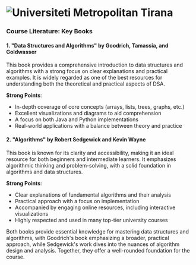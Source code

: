 # ![Universiteti Metropolitan Tirana](https://umt.edu.al/wp-content/uploads/2024/11/Universiteti-Metropolitan-Tirana.webp)  

### Course Literature: Key Books

#### 1. **"Data Structures and Algorithms" by Goodrich, Tamassia, and Goldwasser**

This book provides a comprehensive introduction to data structures and algorithms with a strong focus on clear explanations and practical examples. It is widely regarded as one of the best resources for understanding both the theoretical and practical aspects of DSA.

**Strong Points**:
- In-depth coverage of core concepts (arrays, lists, trees, graphs, etc.)
- Excellent visualizations and diagrams to aid comprehension
- A focus on both Java and Python implementations
- Real-world applications with a balance between theory and practice

#### 2. **"Algorithms" by Robert Sedgewick and Kevin Wayne**

This book is known for its clarity and accessibility, making it an ideal resource for both beginners and intermediate learners. It emphasizes algorithmic thinking and problem-solving, with a solid foundation in algorithms and data structures.

**Strong Points**:
- Clear explanations of fundamental algorithms and their analysis
- Practical approach with a focus on implementation
- Accompanied by engaging online resources, including interactive visualizations
- Highly respected and used in many top-tier university courses

Both books provide essential knowledge for mastering data structures and algorithms, with Goodrich's book emphasizing a broader, practical approach, while Sedgewick's work dives into the nuances of algorithm design and analysis. Together, they offer a well-rounded foundation for the course.